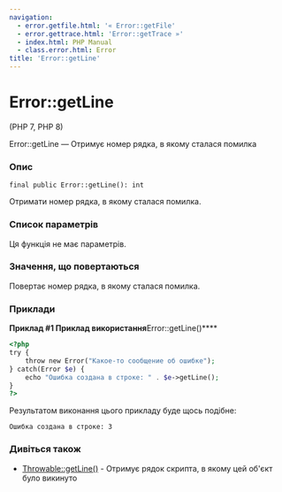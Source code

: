 ```yaml
---
navigation:
  - error.getfile.html: '« Error::getFile'
  - error.gettrace.html: 'Error::getTrace »'
  - index.html: PHP Manual
  - class.error.html: Error
title: 'Error::getLine'
---
```

# Error::getLine

(PHP 7, PHP 8)

Error::getLine — Отримує номер рядка, в якому сталася помилка

### Опис

```methodsynopsis
final public Error::getLine(): int
```

Отримати номер рядка, в якому сталася помилка.

### Список параметрів

Ця функція не має параметрів.

### Значення, що повертаються

Повертає номер рядка, в якому сталася помилка.

### Приклади

**Приклад #1 Приклад використання**Error::getLine()\*\*\*\*

```php
<?php
try {
    throw new Error("Какое-то сообщение об ошибке");
} catch(Error $e) {
    echo "Ошибка создана в строке: " . $e->getLine();
}
?>
```

Результатом виконання цього прикладу буде щось подібне:

```
Ошибка создана в строке: 3
```

### Дивіться також

-   [Throwable::getLine()](throwable.getline.html) - Отримує рядок скрипта, в якому цей об'єкт було викинуто
